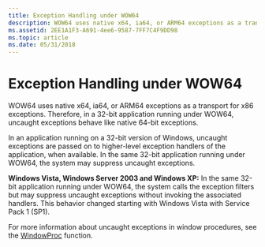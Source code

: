 ```yaml
---
title: Exception Handling under WOW64
description: WOW64 uses native x64, ia64, or ARM64 exceptions as a transport for x86 exceptions. Therefore, in a 32-bit application running under WOW64, uncaught exceptions behave like native 64-bit exceptions.
ms.assetid: 2EE1A1F3-A691-4ee6-9587-7FF7C4F9DD98
ms.topic: article
ms.date: 05/31/2018
---
```


# Exception Handling under WOW64

WOW64 uses native x64, ia64, or ARM64 exceptions as a transport for x86 exceptions. Therefore, in a 32-bit application running under WOW64, uncaught exceptions behave like native 64-bit exceptions.

In an application running on a 32-bit version of Windows, uncaught exceptions are passed on to higher-level exception handlers of the application, when available. In the same 32-bit application running under WOW64, the system may suppress uncaught exceptions.

**Windows Vista, Windows Server 2003 and Windows XP:** In the same 32-bit application running under WOW64, the system calls the exception filters but may suppress uncaught exceptions without invoking the associated handlers. This behavior changed starting with Windows Vista with Service Pack 1 (SP1).

For more information about uncaught exceptions in window procedures, see the [WindowProc](https://go.microsoft.com/fwlink/p/?linkid=179930) function.

 

 





